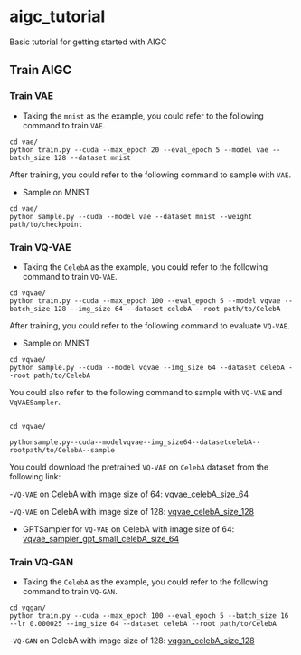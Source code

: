 # aigc_tutorial

Basic tutorial for getting started with AIGC

## Train AIGC

### Train VAE

- Taking the `mnist` as the example, you could refer to the following command to train `VAE`.

```Shell
cd vae/
python train.py --cuda --max_epoch 20 --eval_epoch 5 --model vae --batch_size 128 --dataset mnist
```

After training, you could refer to the following command to sample with `VAE`.

- Sample on MNIST

```Shell
cd vae/
python sample.py --cuda --model vae --dataset mnist --weight path/to/checkpoint
```

### Train VQ-VAE

- Taking the `CelebA` as the example, you could refer to the following command to train `VQ-VAE`.

```Shell
cd vqvae/
python train.py --cuda --max_epoch 100 --eval_epoch 5 --model vqvae --batch_size 128 --img_size 64 --dataset celebA --root path/to/CelebA
```

After training, you could refer to the following command to evaluate `VQ-VAE`.

- Sample on MNIST

```Shell
cd vqvae/
python sample.py --cuda --model vqvae --img_size 64 --dataset celebA --root path/to/CelebA 
```

You could also refer to the following command to sample with `VQ-VAE` and `VqVAESampler`.

```Shell

cd vqvae/

pythonsample.py--cuda--modelvqvae--img_size64--datasetcelebA--rootpath/to/CelebA--sample

```

You could download the pretrained `VQ-VAE` on `CelebA` dataset from the following link:

-`VQ-VAE` on CelebA with image size of 64: [vqvae_celebA_size_64](https://github.com/yjh0410/aigc_tutorial/releases/download/aigc_checkpoints/vqvae_on_celebA_size_64.pth)

-`VQ-VAE` on CelebA with image size of 128: [vqvae_celebA_size_128](https://github.com/yjh0410/aigc_tutorial/releases/download/aigc_checkpoints/vqvae_on_celebA_size_128.pth)

- GPTSampler for `VQ-VAE` on CelebA with image size of 64: [vqvae_sampler_gpt_small_celebA_size_64](https://github.com/yjh0410/aigc_tutorial/releases/download/aigc_checkpoints/vqvae_sampler_gpt_small_celebA_size_64.pth)

### Train VQ-GAN

- Taking the `CelebA` as the example, you could refer to the following command to train `VQ-GAN`.

```Shell
cd vqgan/
python train.py --cuda --max_epoch 100 --eval_epoch 5 --batch_size 16 --lr 0.000025 --img_size 64 --dataset celebA --root path/to/CelebA
```

-`VQ-GAN` on CelebA with image size of 128: [vqgan_celebA_size_128](https://github.com/yjh0410/aigc_tutorial/releases/download/aigc_checkpoints/vqgan_celebA_size_128_psnr_30.4_ssim_0.9048.pth)

